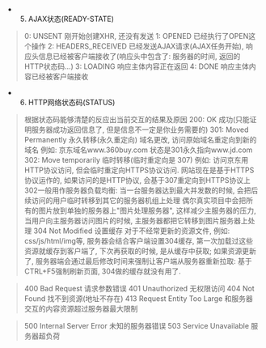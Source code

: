 - 5. AJAX状态(READY-STATE)

> 0: UNSENT 刚开始创建XHR, 还没有发送
> 1: OPENED 已经执行了OPEN这个操作
> 2: HEADERS_RECEIVED 已经发送AJAX请求(AJAX任务开始), 响应头信息已经被客户端接收了(响应头中包含了: 服务器的时间, 返回的HTTP状态码...)
> 3: LOADING 响应主体内容正在返回
> 4: DONE 响应主体内容已经被客户端接收

- 6. HTTP网络状态码(STATUS)

> 根据状态码能够清楚的反应出当前交互的结果及原因
> 200: OK 成功(只能证明服务器成功返回信息了, 但是信息不一定是你业务需要的)
> 301: Moved Permanently 永久转移(永久重定向)
>   域名更改, 访问原始域名重定向到新的域名
>   例如: 京东域名www.360buy.com 状态是301永久指向www.jd.com
> 302: Move temporarily 临时转移(临时重定向是 307)
>   例如: 访问京东用HTTP协议访问, 但会临时重定向HTTPS协议访问.
>   网站现在是基于HTTPS协议运作的, 如果访问的是HTTP协议, 会基于307重定向到HTTPS协议上
>   302一般用作服务器负载均衡: 当一台服务器达到最大并发数的时候, 会把后续访问的用户临时转移到其它的服务器机组上处理
>   偶尔真实项目中会把所有的图片放到单独的服务器上"图片处理服务器", 这样减少主服务器的压力, 当用户向主服务器访问图片的时候, 主服务器都把它转移到图片服务器上处理
> 304 Not Modified 设置缓存
>   对于不经常更新的资源文件, 例如: css/js/html/img等, 服务器会结合客户端设置304缓存, 第一次加载过这些资源就缓存到客户端了, 下次再获取的时候, 是从缓存中获取; 如果资源更新了, 服务器端会通过最后修改时间来强制让客户端从服务器重新拉取: 基于CTRL+F5强制刷新页面, 304做的缓存就没有用了.

> 400 Bad Request 请求参数错误
> 401 Unauthorized 无权限访问
> 404 Not Found 找不到资源(地址不存在)
> 413 Request Entity Too Large 和服务器交互的内容资源超过服务器最大限制

> 500 Internal Server Error 未知的服务器错误
> 503 Service Unavailable 服务器超负荷

